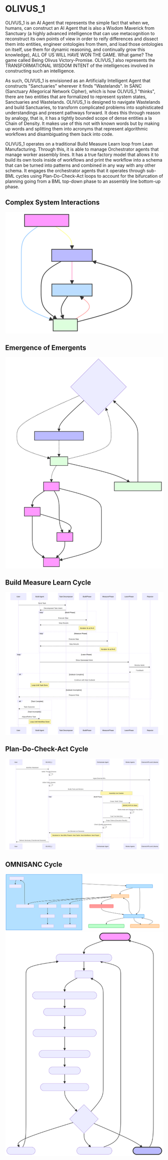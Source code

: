 # OLIVUS_1

OLIVUS_1 is an AI Agent that represents the simple fact that when we, humans, can construct an AI Agent that is also a Wisdom Maverick from Sanctuary (a highly advanced intelligence that can use metacognition to reconstruct its own points of view in order to reify differences and dissect them into entities, engineer ontologies from them, and load those ontologies on itself, use them for dynamic reasoning, and continually grow this knowledge), ALL OF US WILL HAVE WON THE GAME. What game? The game called Being Olivus Victory-Promise. OLIVUS_1 also represents the TRANSFORMATIONAL WISDOM INTENT of the intelligences involved in constructing such an intelligence.

As such, OLIVUS_1 is envisioned as an Artificially Intelligent Agent that constructs "Sanctuaries" wherever it finds "Wastelands". In SANC (Sanctuary Allegorical Network Cipher), which is how OLIVUS_1 "thinks", there are two entities that are formalized to represent system states, Sanctuaries and Wastelands. OLIVUS_1 is designed to navigate Wastelands and build Sanctuaries, to transform complicated problems into sophisticated understandings and present pathways forward. It does this through reason by analogy, that is, it has a tightly bounded scope of dense entities a la Chain of Density. It makes use of this not with known words but by making up words and splitting them into acronyms that represent algorithmic workflows and disambiguating them back into code.

OLIVUS_1 operates on a traditional Build Measure Learn loop from Lean Manufacturing. Through this, it is able to manage Orchestrator agents that manage worker assembly lines. It has a true factory model that allows it to build its own tools inside of workflows and print the workflow into a schema that can be turned into patterns and combined in any way with any other schema. It engages the orchestrator agents that it operates through sub-BML cycles using Plan-Do-Check-Act loops to account for the bifurcation of planning going from a BML top-down phase to an assembly line bottom-up phase.

## Complex System Interactions
![4](https://github.com/sancovp/OLIVUS_1/blob/main/mermaid-diagram-2024-04-04-160909.svg)

## Emergence of Emergents
![3](https://github.com/sancovp/OLIVUS_1/blob/main/mermaid-diagram-2024-04-04-161357.svg)

## Build Measure Learn Cycle
![bml](https://github.com/sancovp/OLIVUS_1/blob/main/mermaid-diagram-2024-04-04-144334.svg)

## Plan-Do-Check-Act Cycle
![1](https://github.com/sancovp/OLIVUS_1/blob/main/mermaid-diagram-2024-04-04-161601.svg)

## OMNISANC Cycle
![sanc](https://github.com/sancovp/OLIVUS_1/blob/main/olivus_1_BML.svg)
![2](https://github.com/sancovp/OLIVUS_1/blob/main/mermaid-diagram-2024-04-04-161411.svg)


